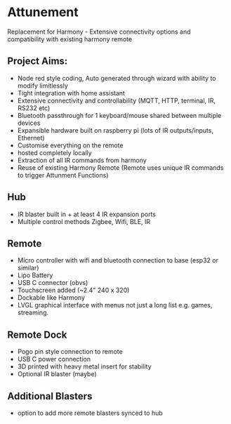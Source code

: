 # Attunement
Replacement for Harmony - Extensive connectivity options and compatibility with existing harmony remote

## Project Aims:
- Node red style coding, Auto generated through wizard with ability to modify limitlessly
- Tight integration with home assistant
- Extensive connectivity and controllability (MQTT, HTTP, terminal, IR, RS232 etc)
- Bluetooth passthrough for 1 keyboard/mouse shared between multiple devices
- Expansible hardware built on raspberry pi (lots of IR outputs/inputs, Ethernet)
- Customise everything on the remote
- hosted completely locally
- Extraction of all IR commands from harmony
- Reuse of existing Harmony Remote (Remote uses unique IR commands to trigger Attunment Functions)

## Hub
- IR blaster built in + at least 4 IR expansion ports
- Multiple control methods Zigbee, Wifi, BLE, IR

## Remote
- Micro controller with wifi and bluetooth connection to base (esp32 or similar)
- Lipo Battery
- USB C connector (obvs)
- Touchscreen added (~2.4" 240 x 320)
- Dockable like Harmony
- LVGL graphical interface with menus not just a long list e.g. games, streaming.

## Remote Dock
- Pogo pin style connection to remote
- USB C power connection
- 3D printed with heavy metal insert for stability
- Optional IR blaster (maybe)

## Additional Blasters
- option to add more remote blasters synced to hub
